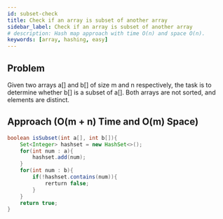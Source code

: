 ```yaml
---
id: subset-check
title: Check if an array is subset of another array
sidebar_label: Check if an array is subset of another array
# description: Hash map approach with time O(n) and space O(n).
keywords: [array, hashing, easy]
---
```



## Problem
Given two arrays a[] and b[] of size m and n respectively, the task is to determine whether b[] is a subset of a[]. Both arrays are not sorted, and elements are distinct.




## Approach (O(m + n) Time and O(m) Space)
```java title="Java"
boolean isSubset(int a[], int b[]){
    Set<Integer> hashset = new HashSet<>();
    for(int num : a){
        hashset.add(num);
    }
    for(int num : b){
        if(!hashset.contains(num)){
            rerturn false;
        }
    }
    return true;
}